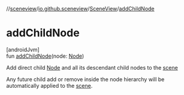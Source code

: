 //[sceneview](../../../index.md)/[io.github.sceneview](../index.md)/[SceneView](index.md)/[addChildNode](add-child-node.md)

# addChildNode

[androidJvm]\
fun [addChildNode](add-child-node.md)(node: [Node](../../io.github.sceneview.nodes/-node/index.md))

Add direct child [Node](../../io.github.sceneview.nodes/-node/index.md) and all its descendant child nodes to the [scene](scene.md)

Any future child add or remove inside the node hierarchy will be automatically applied to the [scene](scene.md).
